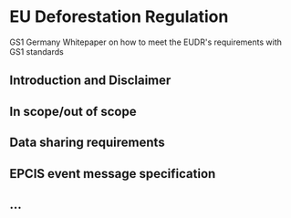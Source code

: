 # EU Deforestation Regulation
GS1 Germany Whitepaper on how to meet the EUDR's requirements with GS1 standards


## Introduction and Disclaimer 


## In scope/out of scope


## Data sharing requirements


## EPCIS event message specification


## ...

